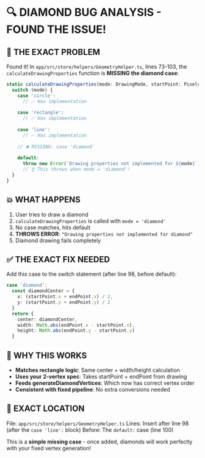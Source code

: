 # 🔍 **DIAMOND BUG ANALYSIS - FOUND THE ISSUE!**

## 🚨 **THE EXACT PROBLEM**

Found it! In `app/src/store/helpers/GeometryHelper.ts`, lines 73-103, the `calculateDrawingProperties` function is **MISSING the diamond case**:

```typescript
static calculateDrawingProperties(mode: DrawingMode, startPoint: PixeloidCoordinate, endPoint: PixeloidCoordinate): any {
  switch (mode) {
    case 'circle':
      // ✅ Has implementation
      
    case 'rectangle':
      // ✅ Has implementation
      
    case 'line':
      // ✅ Has implementation
      
    // ❌ MISSING: case 'diamond'
    
    default:
      throw new Error(`Drawing properties not implemented for ${mode}`)
      // ☝️ This throws when mode = 'diamond'!
  }
}
```

## 💥 **WHAT HAPPENS**

1. User tries to draw a diamond
2. `calculateDrawingProperties` is called with `mode = 'diamond'`
3. No case matches, hits default
4. **THROWS ERROR**: `"Drawing properties not implemented for diamond"`
5. Diamond drawing fails completely

## ✅ **THE EXACT FIX NEEDED**

Add this case to the switch statement (after line 98, before default):

```typescript
case 'diamond':
  const diamondCenter = {
    x: (startPoint.x + endPoint.x) / 2,
    y: (startPoint.y + endPoint.y) / 2
  }
  return {
    center: diamondCenter,
    width: Math.abs(endPoint.x - startPoint.x),
    height: Math.abs(endPoint.y - startPoint.y)
  }
```

## 🎯 **WHY THIS WORKS**

- **Matches rectangle logic**: Same center + width/height calculation
- **Uses your 2-vertex spec**: Takes startPoint + endPoint from drawing
- **Feeds generateDiamondVertices**: Which now has correct vertex order
- **Consistent with fixed pipeline**: No extra conversions needed

## 📍 **EXACT LOCATION**

File: `app/src/store/helpers/GeometryHelper.ts`
Lines: Insert after line 98 (after the `case 'line':` block)
Before: The `default:` case (line 100)

This is a **simple missing case** - once added, diamonds will work perfectly with your fixed vertex generation!